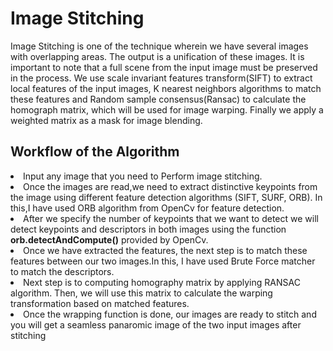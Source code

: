 <h1>Image Stitching</h1>
<p> Image Stitching is one of the technique wherein we have several images with overlapping areas. 
  The output is a unification of these images. 
  It is important to note that a full scene from the input image must be preserved in the process.
  We use scale invariant features transform(SIFT) to extract local features of the input images,
  K nearest neighbors algorithms to match these features and Random sample consensus(Ransac) to calculate the homograph matrix, 
  which will be used for image warping. Finally we apply a weighted matrix as a mask for image blending.
</p>
<div>
  <h2>Workflow of the Algorithm</h2>
  <li>Input any image that you need to Perform image stitching.</li>
  <li>Once the images are read,we need  to extract distinctive keypoints from the image using different feature detection algorithms (SIFT, SURF, ORB).
       In this,I have used ORB algorithm from OpenCv for feature detection.</li>
  <li>After we specify the number of keypoints that we want to detect we will detect keypoints and descriptors in both images 
    using the function<b> orb.detectAndCompute()</b> provided by OpenCv.</li>
  <li>Once we have extracted the features, the next step is to match these features between our two images.In this, I have used Brute Force matcher to match the descriptors.</li>
  <li>Next step is to computing homography matrix by applying RANSAC algorithm. Then, we will use this matrix to calculate the warping transformation based on matched features.</li>
  <li>Once the wrapping function is done, our images are ready to stitch and you will get a seamless panaromic image of the two input images after stitching</li>
  </div>
  <div>
  
